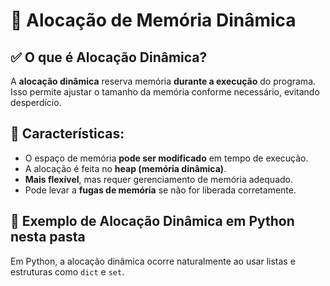 # 📌 Alocação de Memória Dinâmica

## ✅ O que é Alocação Dinâmica?
A **alocação dinâmica** reserva memória **durante a execução** do programa. Isso permite ajustar o tamanho da memória conforme necessário, evitando desperdício.

## 🚀 Características:
- O espaço de memória **pode ser modificado** em tempo de execução.
- A alocação é feita no **heap (memória dinâmica)**.
- **Mais flexível**, mas requer gerenciamento de memória adequado.
- Pode levar a **fugas de memória** se não for liberada corretamente.

## 🔹 Exemplo de Alocação Dinâmica em Python nesta pasta
Em Python, a alocação dinâmica ocorre naturalmente ao usar listas e estruturas como `dict` e `set`.


